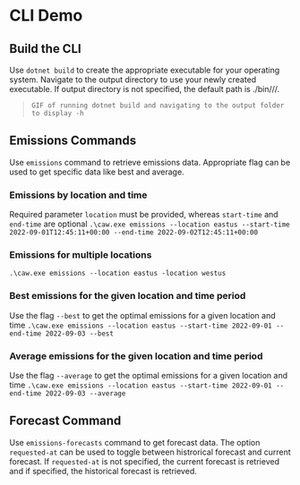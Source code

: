 # CLI Demo
## Build the CLI
Use `dotnet build` to create the appropriate executable for your operating system. Navigate to the output directory to use your newly created executable. If output directory is not specified, the default path is ./bin/<configuration>/<framework>/.

>`GIF of running dotnet build and navigating to the output folder to display -h`

## Emissions Commands
Use `emissions` command to retrieve emissions data. Appropriate flag can be used to get specific data like best and average. 

### Emissions by location and time
Required parameter `location` must be provided, whereas `start-time` and `end-time` are optional 
`.\caw.exe emissions --location eastus --start-time 2022-09-01T12:45:11+00:00 --end-time 2022-09-02T12:45:11+00:00`

### Emissions for multiple locations
`.\caw.exe emissions --location eastus -location westus`

### Best emissions for the given location and time period
Use the flag `--best` to get the optimal emissions for a given location and time
`.\caw.exe emissions --location eastus --start-time 2022-09-01 --end-time 2022-09-03 --best`


### Average emissions for the given location and time period
Use the flag `--average` to get the optimal emissions for a given location and time
`.\caw.exe emissions --location eastus --start-time 2022-09-01 --end-time 2022-09-03 --average`

## Forecast Command
Use `emissions-forecasts` command to get forecast data. The option `requested-at` can be used to toggle between histrorical forecast and current forecast. If `requested-at` is not specified, the current forecast is retrieved and if specified, the historical forecast is retrieved.
